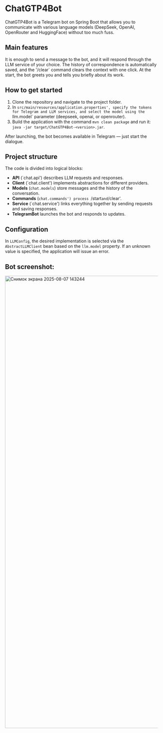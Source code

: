 # ChatGTP4Bot

ChatGTP4Bot is a Telegram bot on Spring Boot that allows you to communicate with various language models (DeepSeek, OpenAI, OpenRouter and HuggingFace) without too much fuss.

## Main features

It is enough to send a message to the bot, and it will respond through the LLM service of your choice. The history of correspondence is automatically saved, and the '/clear` command clears the context with one click. At the start, the bot greets you and tells you briefly about its work.

## How to get started

1. Clone the repository and navigate to the project folder.
2. In `src/main/resources/application.properties', specify the tokens for Telegram and LLM services, and select the model using the `llm.model` parameter (deepseek, openai, or openrouter).
3. Build the application with the command `mvn clean package` and run it: `java -jar target/ChatGTP4Bot-<version>.jar`.

After launching, the bot becomes available in Telegram — just start the dialogue.

## Project structure

The code is divided into logical blocks:

* **API** (`chat.api') describes LLM requests and responses.
* **Client** (`chat.client') implements abstractions for different providers.
* **Models** (`chat.models`) store messages and the history of the conversation.
* **Commands** (`chat.commands') process `/start` and `/clear'.
* **Service** (`chat.service') links everything together by sending requests and saving responses.
* **TelegramBot** launches the bot and responds to updates.

## Configuration

In `LLMConfig`, the desired implementation is selected via the `AbstractLLMClient` bean based on the `llm.model` property. If an unknown value is specified, the application will issue an error.

## Bot screenshot:

<img width="1889" height="1487" alt="Снимок экрана 2025-08-07 143244" src="https://github.com/user-attachments/assets/d62da938-1b2c-48b7-87d6-66d8c4747528" />
